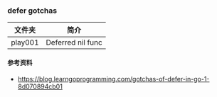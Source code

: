 ### defer gotchas

|文件夹|简介|
|---|---|
|play001|Deferred nil func|

#### 参考资料
 - https://blog.learngoprogramming.com/gotchas-of-defer-in-go-1-8d070894cb01
